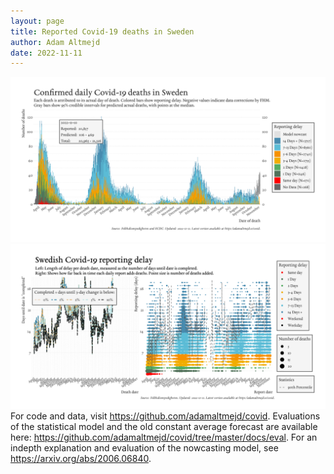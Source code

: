 ```yaml
---
layout: page
title: Reported Covid-19 deaths in Sweden
author: Adam Altmejd
date: 2022-11-11
---
```


![Graph of Swedish Covid-19 deaths with reporting delay.](deaths_lag_sweden_2022-11-11.png "Swedish Covid-19 deaths.")
![Graph of Swedish Covid-19 reporting delay in daily deaths.](lag_trend_sweden_2022-11-11.png "Trend in Swedish Covid-19 mortality reporting delay.")
For code and data, visit <https://github.com/adamaltmejd/covid>.
Evaluations of the statistical model and the old constant average forecast are available here: <https://github.com/adamaltmejd/covid/tree/master/docs/eval>.
For an indepth explanation and evaluation of the nowcasting model, see <https://arxiv.org/abs/2006.06840>.
